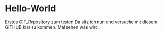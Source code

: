 # Hello-World
Erstes GIT_Repository zum testen
Da sitz ich nun und versuche mit diesem GITHUB klar zu kommen. Mal sehen was wird.
